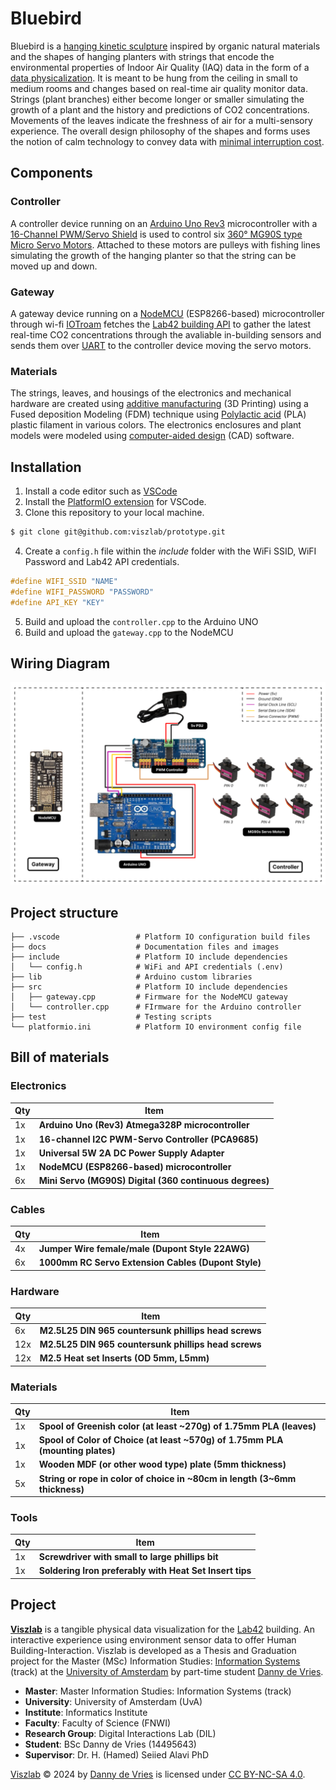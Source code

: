 # Bluebird

Bluebird is a [hanging kinetic sculpture](https://en.wikipedia.org/wiki/Kinetic_art) inspired by organic natural materials and the shapes of hanging planters with strings that encode the environmental properties of Indoor Air Quality (IAQ) data in the form of a [data physicalization](http://dataphys.org/). It is meant to be hung from the ceiling in small to medium rooms and changes based on real-time air quality monitor data. Strings (plant branches) either become longer or smaller simulating the growth of a plant and the history and predictions of CO2 concentrations. Movements of the leaves indicate the freshness of air for a multi-sensory experience. The overall design philosophy of the shapes and forms uses the notion of calm technology to convey data with [minimal interruption cost](https://calmtech.com/).

## Components

### Controller
A controller device running on an [Arduino Uno Rev3](https://store.arduino.cc/products/arduino-uno-rev3) microcontroller with a [16-Channel PWM/Servo Shield](https://www.adafruit.com/product/1411) is used to control six [360° MG90S type Micro Servo Motors](https://www.towerpro.com.tw/product/mg90s-3/). Attached to these motors are pulleys with fishing lines simulating the growth of the hanging planter so that the string can be moved up and down.

### Gateway
A gateway device running on a [NodeMCU](https://www.nodemcu.com/index_en.html) (ESP8266-based) microcontroller through wi-fi [IOTroam](https://www.surf.nl/en/services/iotroam) fetches the [Lab42 building API](https://lab42.uva.nl/) to gather the latest real-time CO2 concentrations through the avaliable in-building sensors and sends them over [UART](https://docs.arduino.cc/learn/communication/uart/) to the controller device moving the servo motors.

### Materials
The strings, leaves, and housings of the electronics and mechanical hardware are created using [additive manufacturing](https://en.wikipedia.org/wiki/3D_printing) (3D Printing) using a Fused deposition Modeling (FDM) technique using [Polylactic acid](https://en.wikipedia.org/wiki/Polylactic_acid) (PLA) plastic filament in various colors. The electronics enclosures and plant models were modeled using [computer-aided design](https://en.wikipedia.org/wiki/Computer-aided_design) (CAD) software.

## Installation

1) Install a code editor such as [VSCode](https://vscode.dev/)
2) Install the [PlatformIO extension](https://platformio.org/platformio-ide) for VSCode.
3) Clone this repository to your local machine.

```zsh
$ git clone git@github.com:viszlab/prototype.git
```
4) Create a `config.h` file within the _include_ folder with the WiFi SSID, WiFI Password and Lab42 API credentials.

```c++
#define WIFI_SSID "NAME"
#define WIFI_PASSWORD "PASSWORD"
#define API_KEY "KEY"
```
5) Build and upload the `controller.cpp` to the Arduino UNO
6) Build and upload the `gateway.cpp` to the NodeMCU

## Wiring Diagram

![Wire diagram](/docs/bluebird_wiring_diagram.png)

## Project structure

```
├── .vscode                 # Platform IO configuration build files
├── docs                    # Documentation files and images
├── include                 # Platform IO include dependencies
│   └── config.h            # WiFi and API credentials (.env)
├── lib                     # Arduino custom libraries
├── src                     # Platform IO include dependencies
│   ├── gateway.cpp         # Firmware for the NodeMCU gateway
│   └── controller.cpp      # FIrmware for the Arduino controller
├── test                    # Testing scripts
└── platformio.ini          # Platform IO environment config file
```

## Bill of materials

### Electronics

| Qty | Item |
|-----|------|
| 1x  | **Arduino Uno (Rev3) Atmega328P microcontroller** |
| 1x  | **16-channel I2C PWM-Servo Controller (PCA9685)** |
| 1x  | **Universal 5W 2A DC Power Supply Adapter** |
| 1x  | **NodeMCU (ESP8266-based) microcontroller** |
| 6x  | **Mini Servo (MG90S) Digital (360 continuous degrees)** |

### Cables

| Qty | Item |
|-----|------|
| 4x  | **Jumper Wire female/male (Dupont Style 22AWG)** |
| 6x  | **1000mm RC Servo Extension Cables (Dupont Style)** |

### Hardware

| Qty | Item |
|-----|------|
| 6x  | **M2.5L25 DIN 965 countersunk phillips head screws** |
| 12x | **M2.5L25 DIN 965 countersunk phillips head screws** |
| 12x | **M2.5 Heat set Inserts (OD 5mm, L5mm)** |

### Materials

| Qty | Item |
|-----|------|
| 1x  | **Spool of Greenish color (at least ~270g) of 1.75mm PLA (leaves)** |
| 1x  | **Spool of Color of Choice (at least ~570g) of 1.75mm PLA (mounting plates)** |
| 1x  | **Wooden MDF (or other wood type) plate (5mm thickness)** |
| 5x  | **String or rope in color of choice in ~80cm in length (3~6mm thickness)** |

### Tools

| Qty | Item |
|-----|------|
| 1x  | **Screwdriver with small to large phillips bit** |
| 1x  | **Soldering Iron preferably with Heat Set Insert tips** |

## Project

[**Viszlab**](https://wwww.viszlab.github.io) is a tangible physical data visualization for the [Lab42](https://lab42.uva.nl/) building. An interactive experience using environment sensor data to offer Human Building-Interaction. Viszlab is developed as a Thesis and Graduation project for the Master (MSc) Information Studies: [Information Systems](https://www.uva.nl/shared-content/programmas/en/masters/information-studies/information-studies.html) (track) at the [University of Amsterdam](https://www.uva.nl/en) by part-time student [Danny de Vries](https://www.dandevri.es/).

* **Master**: Master Information Studies: Information Systems (track)
* **University**: University of Amsterdam (UvA)
* **Institute**: Informatics Institute
* **Faculty**: Faculty of Science (FNWI)
* **Research Group**: Digital Interactions Lab (DIL)
* **Student**: BSc Danny de Vries (14495643)
* **Supervisor**: Dr. H. (Hamed) Seiied Alavi PhD

[Viszlab](https://www.viszlab.github.io) © 2024 by [Danny de Vries](https://wwww.github.com/dandevri) is licensed under [CC BY-NC-SA 4.0](http://creativecommons.org/licenses/by-nc-sa/4.0/?ref=chooser-v1).